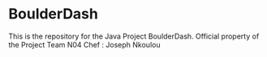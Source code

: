 # BoulderDash
This is the repository for the Java Project BoulderDash. Official property of the Project Team N04
Chef : Joseph Nkoulou
